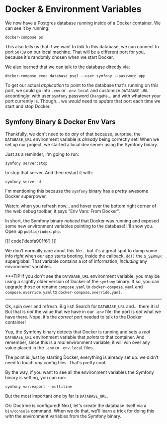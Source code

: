 # Docker & Environment Variables

We now have a Postgres database running inside of a Docker container. We can see it
by running:

```terminal
docker-compose ps
```

This also tells us that if we want to *talk* to this database, we can connect to port
`50739` on our local machine. That will be a different port for you, because it's
randomly chosen when we start Docker.

We also learned that we can talk to the database directly via:

```terminal
docker-compose exec database psql --user symfony --password app
```

To get our actual *application* to point to the database that's running on this
port, we could go into `.env` or `.env.local` and customize `DATABASE_URL`
accordingly: with user `symfony` password `ChangeMe`... and with whatever your port
currently is. Though... we *would* need to *update* that port each time we start
and stop Docker.

## Symfony Binary & Docker Env Vars

Thankfully, we don't need to do *any* of that because, surprise, the `DATABASE_URL`
environment variable is *already* being correctly set! When we set up our project,
we started a local dev server using the Symfony binary.

Just as a reminder, I'm going to run:

```terminal
symfony server:stop
```

to stop that server. And then restart it with:

```terminal
symfony serve -d
```

I'm mentioning this because the `symfony` binary has a *pretty* awesome Docker
superpower.

Watch: when you refresh now... and hover over the bottom right corner of the web
debug toolbar, it says "Env Vars: From Docker".

In short, the Symfony binary *noticed* that Docker was running and exposed some
new environment variables pointing to the database! I'll show you. Open up `public/index.php`. 

[[[ code('debfa901f6') ]]]

We don't normally care about this file... but it's a great
spot to dump some info *right* when our app starts booting. Inside the callback,
`dd()` the `$_SERVER` superglobal. That variable contains a *lot* of information,
*including* any environment variables.

***TIP
If you don't see the `DATABASE_URL` environment variable, you may be using a
slightly older version of Docker of the `symfony` binary. If so, you can upgrade
those or rename `compose.yaml` to `docker-compose.yaml` and `compose.override.yaml`
to `docker-compose.override.yaml`.
***

Ok, spin over and refresh. Big list! Search for `DATABASE_URL` and... there it is!
But that is *not* the value that we have in our `.env` file: the port is *not*
what we have there. Nope, it's the *correct* port needed to talk to the Docker
container!

Yup, the Symfony binary detects that Docker is running and sets a *real*
`DATABASE_URL` environment variable that *points* to that container. And remember,
since this is a *real* environment variable, it will win over any value placed
in the `.env` or `.env.local` files.

The point is: *just* by starting Docker, everything is already set up: we didn't
need to touch *any* config files. That's pretty cool.

By the way, if you want to see all the environment variables the Symfony binary
is setting, you can run:

```terminal
symfony var:export --multiline
```

But the most important one by far is `DATABASE_URL`.

Ok: Doctrine is configured! Next, let's create the database itself via a `bin/console`
command. When we do that, we'll learn a trick for doing this *with* the environment
variables from the Symfony binary.
